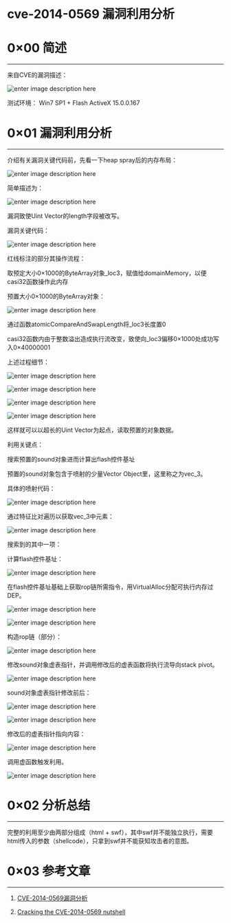 # cve-2014-0569 漏洞利用分析

0×00 简述
=======

* * *

来自CVE的漏洞描述：

![enter image description here](http://drops.javaweb.org/uploads/images/a06929dd186bc9c632820bc04dc4c3f20d88caf8.jpg)

测试环境： Win7 SP1 + Flash ActiveX 15.0.0.167

0×01 漏洞利用分析
===========

* * *

介绍有关漏洞关键代码前，先看一下heap spray后的内存布局：

![enter image description here](http://drops.javaweb.org/uploads/images/d7dd45f6afc5c2c80ee81be1a2fdf4d4a48c0da4.jpg)

简单描述为：

![enter image description here](http://drops.javaweb.org/uploads/images/bf4c0c073047eb04ca9e81750be7dbe6a0bbc1e3.jpg)

漏洞致使Uint Vector的length字段被改写。

漏洞关键代码：

![enter image description here](http://drops.javaweb.org/uploads/images/3ff483a2d65fa39de81d1ef05fd65f17f036df52.jpg)

红线标注的部分其操作流程：

取预定大小0×1000的ByteArray对象_loc3，赋值给domainMemory，以便casi32函数操作此内存

预置大小0×1000的ByteArray对象：

![enter image description here](http://drops.javaweb.org/uploads/images/592ee6eae6d8548d1164063ff0adbc5589a9db97.jpg)

通过函数atomicCompareAndSwapLength将_loc3长度置0

casi32函数内由于整数溢出造成执行流改变，致使向_loc3偏移0×1000处成功写入0×40000001

上述过程细节：

![enter image description here](http://drops.javaweb.org/uploads/images/2040745ab0fe533b77d068044444d2996a39207f.jpg)

![enter image description here](http://drops.javaweb.org/uploads/images/478ebd5c888309a4fb4d2253ef1b5269e5051550.jpg)

![enter image description here](http://drops.javaweb.org/uploads/images/45111efd1c470c8fe8427a5ebe4f91d53971feec.jpg)

![enter image description here](http://drops.javaweb.org/uploads/images/4b3c7f5fe4c0c88a31b29f00fafba994993b55fe.jpg)

这样就可以以超长的Uint Vector为起点，读取预置的对象数据。

利用关键点：

搜索预置的sound对象进而计算出flash控件基址

预置的sound对象包含于喷射的少量Vector Object里，这里称之为vec_3。

具体的喷射代码：

![enter image description here](http://drops.javaweb.org/uploads/images/494ab2b0f59d68e09077c83c2c2185f4f6a32234.jpg)

通过特征比对遍历以获取vec_3中元素：

![enter image description here](http://drops.javaweb.org/uploads/images/ca37089ba5e4790c466795a5a1d39025e9b62929.jpg)

搜索到的其中一项：

计算flash控件基址：

![enter image description here](http://drops.javaweb.org/uploads/images/e2de11f879456cdf8f20873fefed54526b630545.jpg)

在flash控件基址基础上获取rop链所需指令，用VirtualAlloc分配可执行内存过DEP。

![enter image description here](http://drops.javaweb.org/uploads/images/1b7472a47edf5af7d6b01772ec29ba5e4643516d.jpg)

![enter image description here](http://drops.javaweb.org/uploads/images/142baba618a6c9de4554d558cebbee5d54403172.jpg)

构造rop链（部分）：

![enter image description here](http://drops.javaweb.org/uploads/images/08adda676b58b0d23157ed6dfde4e058075807ee.jpg)

修改sound对象虚表指针，并调用修改后的虚表函数将执行流导向stack pivot。

![enter image description here](http://drops.javaweb.org/uploads/images/63e00c5d07685911eb9058fc2da02ef273855dc9.jpg)

sound对象虚表指针修改前后：

![enter image description here](http://drops.javaweb.org/uploads/images/6ab8293cdd8fe2ba4d83597cc92ec4119204dc9d.jpg)

![enter image description here](http://drops.javaweb.org/uploads/images/de60b260999feab70c4a0f3f0d55fafbd231f96d.jpg)

修改后的虚表指针指向内容：

![enter image description here](http://drops.javaweb.org/uploads/images/d5d9172f5feea89881135a3efab59aee2122b2fa.jpg)

调用虚函数触发利用。

![enter image description here](http://drops.javaweb.org/uploads/images/bdc8ed1380f7083eafd8640e43e421ad0cb9d79f.jpg)

0×02 分析总结
=========

* * *

完整的利用至少由两部分组成（html + swf），其中swf并不能独立执行，需要html传入的参数（shellcode），只拿到swf并不能获知攻击者的意图。

0×03 参考文章
=========

* * *

1.  [CVE-2014-0569漏洞分析](http://weibo.com/p/1001603769606924861349)
    
2.  [Cracking the CVE-2014-0569 nutshell](http://blogs.technet.com/b/mmpc/archive/2014/11/05/cracking-the-cve-2014-0569-nutshell.aspx)